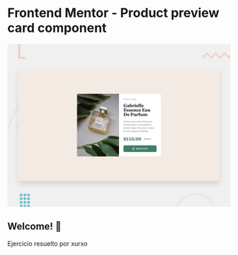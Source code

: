 # Frontend Mentor - Product preview card component

![Design preview for the Product preview card component coding challenge](./design/desktop-preview.jpg)

## Welcome! 👋

Ejercicio resuelto por xurxo
